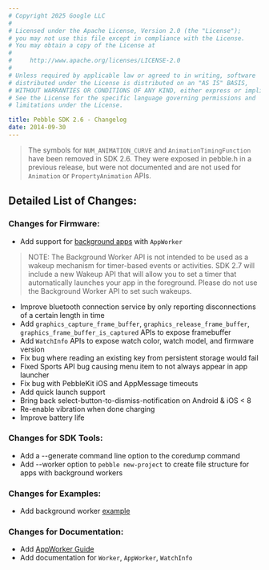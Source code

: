 ```yaml
---
# Copyright 2025 Google LLC
#
# Licensed under the Apache License, Version 2.0 (the "License");
# you may not use this file except in compliance with the License.
# You may obtain a copy of the License at
#
#     http://www.apache.org/licenses/LICENSE-2.0
#
# Unless required by applicable law or agreed to in writing, software
# distributed under the License is distributed on an "AS IS" BASIS,
# WITHOUT WARRANTIES OR CONDITIONS OF ANY KIND, either express or implied.
# See the License for the specific language governing permissions and
# limitations under the License.

title: Pebble SDK 2.6 - Changelog
date: 2014-09-30
---
```


> The symbols for `NUM_ANIMATION_CURVE` and `AnimationTimingFunction` have been removed in SDK 2.6. They were exposed in pebble.h in a previous release, but were not documented and are not used for ``Animation`` or ``PropertyAnimation`` APIs.

## Detailed List of Changes:
### Changes for Firmware:
* Add support for [background apps](/guides/events-and-services/background-worker/) with ``AppWorker``
> NOTE: The Background Worker API is not intended to be used as a wakeup mechanism for timer-based events or activities. SDK 2.7 will include a new Wakeup API that will allow you to set a timer that automatically launches your app in the foreground. Please do not use the Background Worker API to set such wakeups.
* Improve bluetooth connection service by only reporting disconnections of a certain length in time
* Add ``graphics_capture_frame_buffer``, ``graphics_release_frame_buffer``, ``graphics_frame_buffer_is_captured`` APIs to expose framebuffer
* Add ``WatchInfo`` APIs to expose watch color, watch model, and firmware version
* Fix bug where reading an existing key from persistent storage would fail
* Fixed Sports API bug causing menu item to not always appear in app launcher
* Fix bug with PebbleKit iOS and AppMessage timeouts
* Add quick launch support
* Bring back select-button-to-dismiss-notification on Android & iOS < 8
* Re-enable vibration when done charging
* Improve battery life

### Changes for SDK Tools:
* Add a --generate command line option to the coredump command
* Add --worker option to `pebble new-project` to create file structure for apps with background workers

### Changes for Examples:
* Add background worker [example]({{site.links.examples_org}}/feature-background-counter)

### Changes for Documentation:
* Add [AppWorker Guide](/guides/events-and-services/background-worker/)
* Add documentation for ``Worker``, ``AppWorker``, ``WatchInfo``

